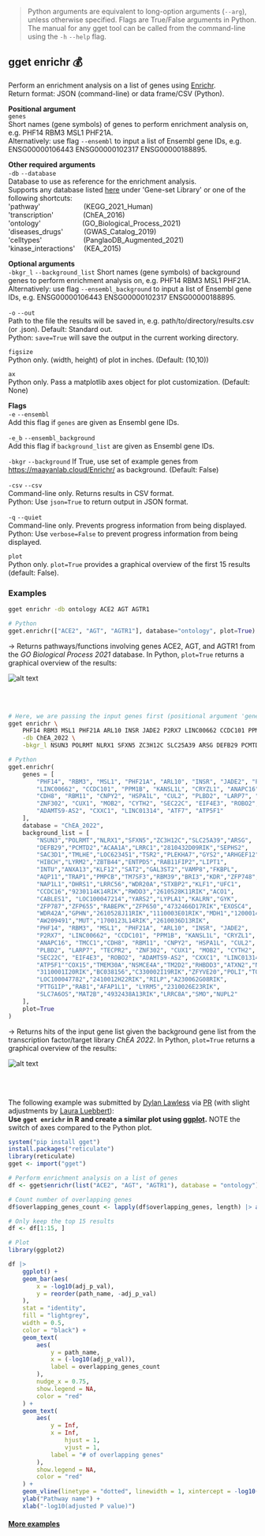 > Python arguments are equivalent to long-option arguments (`--arg`), unless otherwise specified. Flags are True/False arguments in Python. The manual for any gget tool can be called from the command-line using the `-h` `--help` flag.  
## gget enrichr 💰
Perform an enrichment analysis on a list of genes using [Enrichr](https://maayanlab.cloud/Enrichr/).  
Return format: JSON (command-line) or data frame/CSV (Python).
  
**Positional argument**  
`genes`  
Short names (gene symbols) of genes to perform enrichment analysis on, e.g. PHF14 RBM3 MSL1 PHF21A.  
Alternatively: use flag `--ensembl` to input a list of Ensembl gene IDs, e.g. ENSG00000106443 ENSG00000102317 ENSG00000188895.

**Other required arguments**  
`-db` `--database`  
Database to use as reference for the enrichment analysis.  
Supports any database listed [here](https://maayanlab.cloud/Enrichr/#libraries) under 'Gene-set Library' or one of the following shortcuts:  
'pathway'       (KEGG_2021_Human)  
'transcription'     (ChEA_2016)  
'ontology'      (GO_Biological_Process_2021)  
'diseases_drugs'   (GWAS_Catalog_2019)   
'celltypes'      (PanglaoDB_Augmented_2021)  
'kinase_interactions'   (KEA_2015)  
  
**Optional arguments**  
`-bkgr_l` `--background_list`
Short names (gene symbols) of background genes to perform enrichment analysis on, e.g. PHF14 RBM3 MSL1 PHF21A.  
Alternatively: use flag `--ensembl_background` to input a list of Ensembl gene IDs, e.g. ENSG00000106443 ENSG00000102317 ENSG00000188895.

`-o` `--out`   
Path to the file the results will be saved in, e.g. path/to/directory/results.csv (or .json). Default: Standard out.   
Python: `save=True` will save the output in the current working directory.

`figsize`  
Python only. (width, height) of plot in inches. (Default: (10,10))

`ax`  
Python only. Pass a matplotlib axes object for plot customization. (Default: None)

  
**Flags**  
`-e` `--ensembl`  
Add this flag if `genes` are given as Ensembl gene IDs. 

`-e_b` `--ensembl_background`  
Add this flag if `background_list` are given as Ensembl gene IDs. 

`-bkgr` `--background`
If True, use set of example genes from https://maayanlab.cloud/Enrichr/ as background. (Default: False)
 
`-csv` `--csv`  
Command-line only. Returns results in CSV format.  
Python: Use `json=True` to return output in JSON format.

`-q` `--quiet`   
Command-line only. Prevents progress information from being displayed.  
Python: Use `verbose=False` to prevent progress information from being displayed. 
  
`plot`  
Python only. `plot=True` provides a graphical overview of the first 15 results (default: False).  
  
  
### Examples
```bash
gget enrichr -db ontology ACE2 AGT AGTR1
```
```python
# Python
gget.enrichr(["ACE2", "AGT", "AGTR1"], database="ontology", plot=True)
```
&rarr; Returns pathways/functions involving genes ACE2, AGT, and AGTR1 from the *GO Biological Process 2021* database. In Python, `plot=True` returns a graphical overview of the results:

![alt text](https://github.com/pachterlab/gget/blob/main/figures/gget_enrichr_results.png?raw=true)

<br/><br/>

```bash
# Here, we are passing the input genes first (positional argument 'genes'), so they are not added to the background gene list behind the '-bkgr_l' argument
gget enrichr \
	PHF14 RBM3 MSL1 PHF21A ARL10 INSR JADE2 P2RX7 LINC00662 CCDC101 PPM1B KANSL1L CRYZL1 ANAPC16 TMCC1 CDH8 RBM11 CNPY2 HSPA1L CUL2 PLBD2 LARP7 TECPR2 ZNF302 CUX1 MOB2 CYTH2 SEC22C EIF4E3 ROBO2 ADAMTS9-AS2 CXXC1 LINC01314 ATF7 ATP5F1 \
	-db ChEA_2022 \
	-bkgr_l NSUN3 POLRMT NLRX1 SFXN5 ZC3H12C SLC25A39 ARSG DEFB29 PCMTD2 ACAA1A LRRC1 2810432D09RIK SEPHS2 SAC3D1 TMLHE LOC623451 TSR2 PLEKHA7 GYS2 ARHGEF12 HIBCH LYRM2 ZBTB44 ENTPD5 RAB11FIP2 LIPT1 INTU ANXA13 KLF12 SAT2 GAL3ST2 VAMP8 FKBPL AQP11 TRAP1 PMPCB TM7SF3 RBM39 BRI3 KDR ZFP748 NAP1L1 DHRS1 LRRC56 WDR20A STXBP2 KLF1 UFC1 CCDC16 9230114K14RIK RWDD3 2610528K11RIK ACO1 CABLES1 LOC100047214 YARS2 LYPLA1 KALRN GYK ZFP787 ZFP655 RABEPK ZFP650 4732466D17RIK EXOSC4 WDR42A GPHN 2610528J11RIK 1110003E01RIK MDH1 1200014M14RIK AW209491 MUT 1700123L14RIK 2610036D13RIK PHF14 RBM3 MSL1 PHF21A ARL10 INSR JADE2 P2RX7 LINC00662 CCDC101 PPM1B KANSL1L CRYZL1 ANAPC16 TMCC1 CDH8 RBM11 CNPY2 HSPA1L CUL2 PLBD2 LARP7 TECPR2 ZNF302 CUX1 MOB2 CYTH2 SEC22C EIF4E3 ROBO2 ADAMTS9-AS2 CXXC1 LINC01314 ATF7 ATP5F1COX15 TMEM30A NSMCE4A TM2D2 RHBDD3 ATXN2 NFS1 3110001I20RIK BC038156 C330002I19RIK ZFYVE20 POLI TOMM70A LOC100047782 2410012H22RIK RILP A230062G08RIK PTTG1IP RAB1 AFAP1L1 LYRM5 2310026E23RIK SLC7A6OS MAT2B 4932438A13RIK LRRC8A SMO NUPL2
```
```python
# Python
gget.enrichr(
	genes = [
		"PHF14", "RBM3", "MSL1", "PHF21A", "ARL10", "INSR", "JADE2", "P2RX7",
		"LINC00662", "CCDC101", "PPM1B", "KANSL1L", "CRYZL1", "ANAPC16", "TMCC1",
		"CDH8", "RBM11", "CNPY2", "HSPA1L", "CUL2", "PLBD2", "LARP7", "TECPR2", 
		"ZNF302", "CUX1", "MOB2", "CYTH2", "SEC22C", "EIF4E3", "ROBO2",
		"ADAMTS9-AS2", "CXXC1", "LINC01314", "ATF7", "ATP5F1"
	], 
	database = "ChEA_2022",
	background_list = [
		"NSUN3","POLRMT","NLRX1","SFXN5","ZC3H12C","SLC25A39","ARSG",
		"DEFB29","PCMTD2","ACAA1A","LRRC1","2810432D09RIK","SEPHS2",
		"SAC3D1","TMLHE","LOC623451","TSR2","PLEKHA7","GYS2","ARHGEF12",
		"HIBCH","LYRM2","ZBTB44","ENTPD5","RAB11FIP2","LIPT1",
		"INTU","ANXA13","KLF12","SAT2","GAL3ST2","VAMP8","FKBPL",
		"AQP11","TRAP1","PMPCB","TM7SF3","RBM39","BRI3","KDR","ZFP748",
		"NAP1L1","DHRS1","LRRC56","WDR20A","STXBP2","KLF1","UFC1",
		"CCDC16","9230114K14RIK","RWDD3","2610528K11RIK","ACO1",
		"CABLES1", "LOC100047214","YARS2","LYPLA1","KALRN","GYK",
		"ZFP787","ZFP655","RABEPK","ZFP650","4732466D17RIK","EXOSC4",
		"WDR42A","GPHN","2610528J11RIK","1110003E01RIK","MDH1","1200014M14RIK",
		"AW209491","MUT","1700123L14RIK","2610036D13RIK",
		"PHF14", "RBM3", "MSL1", "PHF21A", "ARL10", "INSR", "JADE2", 
		"P2RX7", "LINC00662", "CCDC101", "PPM1B", "KANSL1L", "CRYZL1", 
		"ANAPC16", "TMCC1","CDH8", "RBM11", "CNPY2", "HSPA1L", "CUL2", 
		"PLBD2", "LARP7", "TECPR2", "ZNF302", "CUX1", "MOB2", "CYTH2", 
		"SEC22C", "EIF4E3", "ROBO2", "ADAMTS9-AS2", "CXXC1", "LINC01314", "ATF7", 
		"ATP5F1""COX15","TMEM30A","NSMCE4A","TM2D2","RHBDD3","ATXN2","NFS1",
		"3110001I20RIK","BC038156","C330002I19RIK","ZFYVE20","POLI","TOMM70A",
		"LOC100047782","2410012H22RIK","RILP","A230062G08RIK",
		"PTTG1IP","RAB1","AFAP1L1", "LYRM5","2310026E23RIK",
		"SLC7A6OS","MAT2B","4932438A13RIK","LRRC8A","SMO","NUPL2"
	],
	plot=True
)
```
&rarr; Returns hits of the input gene list given the background gene list from the transcription factor/target library *ChEA 2022*. In Python, `plot=True` returns a graphical overview of the results:

![alt text](https://github.com/pachterlab/gget/blob/main/figures/gget_enrichr_results_2.png?raw=true)

<br/><br/>

The following example was submitted by [Dylan Lawless](https://github.com/DylanLawless) via [PR](https://github.com/pachterlab/gget/pull/54) (with slight adjustments by [Laura Luebbert](https://github.com/lauraluebbert)):  
**Use `gget enrichr` in R and create a similar plot using [ggplot](https://ggplot2.tidyverse.org/reference/ggplot.html).** NOTE the switch of axes compared to the Python plot.  
```r
system("pip install gget")
install.packages("reticulate")
library(reticulate)
gget <- import("gget")

# Perform enrichment analysis on a list of genes
df <- gget$enrichr(list("ACE2", "AGT", "AGTR1"), database = "ontology")

# Count number of overlapping genes
df$overlapping_genes_count <- lapply(df$overlapping_genes, length) |> as.numeric()

# Only keep the top 15 results
df <- df[1:15, ]

# Plot
library(ggplot2)

df |>
	ggplot() +
	geom_bar(aes(
		x = -log10(adj_p_val),
		y = reorder(path_name, -adj_p_val)
	),
	stat = "identity",
  	fill = "lightgrey",
  	width = 0.5,
	color = "black") +
	geom_text(
		aes(
			y = path_name,
			x = (-log10(adj_p_val)),
			label = overlapping_genes_count
		),
		nudge_x = 0.75,
		show.legend = NA,
		color = "red"
	) +
  	geom_text(
		aes(
			y = Inf,
			x = Inf,
      			hjust = 1,
      			vjust = 1,
			label = "# of overlapping genes"
		),
		show.legend = NA,
		color = "red"
	) +
	geom_vline(linetype = "dotted", linewidth = 1, xintercept = -log10(0.05)) +
	ylab("Pathway name") +
	xlab("-log10(adjusted P value)")
```

#### [More examples](https://github.com/pachterlab/gget_examples)
